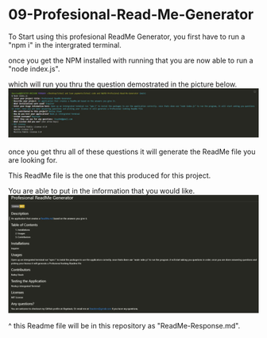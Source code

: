# 09-Profesional-Read-Me-Generator

To Start using this profesional ReadMe Generator, you first have to run a "npm i" in the intergrated terminal.

once you get the NPM installed with running that you are now able to run a "node index.js".

which will run you thru the question demostrated in the picture below.
![Instructions](./Assets\node-questions.JPG)

once you get thru all of these questions it will generate the ReadMe file you are looking for.

This ReadMe file is the one that this produced for this project.

You are able to put in the information that you would like.
![Final Product](./Assets\Profesional-Readme-Generated.JPG)

^ this Readme file will be in this repository as "ReadMe-Response.md".
